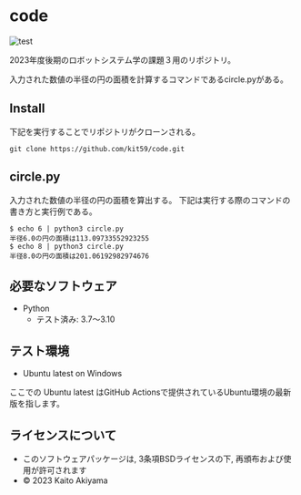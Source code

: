# code
![test](https://github.com/kit59/code/actions/workflows/test.yml/badge.svg)

2023年度後期のロボットシステム学の課題３用のリポジトリ。

入力された数値の半径の円の面積を計算するコマンドであるcircle.pyがある。

## Install
下記を実行することでリポジトリがクローンされる。
```
git clone https://github.com/kit59/code.git
```

## circle.py
入力された数値の半径の円の面積を算出する。
下記は実行する際のコマンドの書き方と実行例である。
```
$ echo 6 | python3 circle.py
半径6.0の円の面積は113.09733552923255
$ echo 8 | python3 circle.py
半径8.0の円の面積は201.06192982974676
```

## 必要なソフトウェア
* Python
  * テスト済み: 3.7～3.10

## テスト環境
* Ubuntu latest on Windows

ここでの Ubuntu latest はGitHub Actionsで提供されているUbuntu環境の最新版を指します。

## ライセンスについて 
* このソフトウェアパッケージは, 3条項BSDライセンスの下, 再頒布および使用が許可されます
* © 2023 Kaito Akiyama
